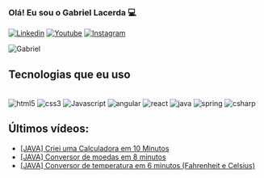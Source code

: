 ### Olá! Eu sou o Gabriel Lacerda 💻

[![Linkedin](https://img.shields.io/badge/LinkedIn-0077B5?style=for-the-badge&logo=linkedin&logoColor=white)](https://www.linkedin.com/in/gabriel-lacerda03/)
[![Youtube](https://img.shields.io/badge/YouTube-FF0000?style=for-the-badge&logo=youtube&logoColor=white/)](https://youtube.com/@gabriellacerda03)
[![Instagram](https://img.shields.io/badge/Instagram-E4405F?style=for-the-badge&logo=instagram&logoColor=white)](https://www.instagram.com/lacerda.gb/)

![Gabriel ](https://github-readme-stats.vercel.app/api?username=lacerdagb&show_icons=true&theme=dracula)

## Tecnologias que eu uso

<div style="display: inline_block"><br/>
<img align="center" alt="html5" src="https://img.shields.io/badge/HTML5-E34F26?style=for-the-badge&logo=html5&logoColor=white"/>
<img align="center" alt="css3" src="https://img.shields.io/badge/CSS3-1572B6?style=for-the-badge&logo=css3&logoColor=white"/>
<img align="center" alt="Javascript" src="https://img.shields.io/badge/JavaScript-F7DF1E?style=for-the-badge&logo=javascript&logoColor=black"/>
<img align="center" alt="angular" src="https://img.shields.io/badge/Angular-DD0031?style=for-the-badge&logo=angular&logoColor=white"/>
<img align="center" alt="react" src="https://img.shields.io/badge/React-20232A?style=for-the-badge&logo=react&logoColor=61DAFB"/>
<img align="center" alt="java" src="https://img.shields.io/badge/Java-ED8B00?style=for-the-badge&logo=openjdk&logoColor=white"/>
<img align="center" alt="spring" src="https://img.shields.io/badge/Spring-6DB33F?style=for-the-badge&logo=spring&logoColor=white"/>
<img align="center" alt="csharp" src="https://img.shields.io/badge/C%23-239120?style=for-the-badge&logo=c-sharp&logoColor=white"/>

</div>

## Últimos vídeos:
- [[JAVA] Criei uma Calculadora em 10 Minutos](https://www.youtube.com/watch?v=33XN1flL1uY&t=14s)
- [[JAVA] Conversor de moedas em 8 minutos](https://www.youtube.com/watch?v=LdtYIJi3owY&t=179s)
- [[JAVA] Conversor de temperatura em 6 minutos (Fahrenheit e Celsius)](https://www.youtube.com/watch?v=9cKC1VSwako&t=10s)

